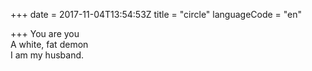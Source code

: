 +++
date = 2017-11-04T13:54:53Z
title = "circle"
languageCode = "en"

+++ 
You are you   
A white, fat demon   
I am my husband.